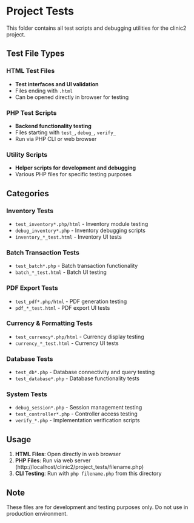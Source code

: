 # Project Tests

This folder contains all test scripts and debugging utilities for the clinic2 project.

## Test File Types

### HTML Test Files

- **Test interfaces and UI validation**
- Files ending with `.html`
- Can be opened directly in browser for testing

### PHP Test Scripts

- **Backend functionality testing**
- Files starting with `test_`, `debug_`, `verify_`
- Run via PHP CLI or web browser

### Utility Scripts

- **Helper scripts for development and debugging**
- Various PHP files for specific testing purposes

## Categories

### Inventory Tests

- `test_inventory*.php/html` - Inventory module testing
- `debug_inventory*.php` - Inventory debugging scripts
- `inventory_*_test.html` - Inventory UI tests

### Batch Transaction Tests

- `test_batch*.php` - Batch transaction functionality
- `batch_*_test.html` - Batch UI testing

### PDF Export Tests

- `test_pdf*.php/html` - PDF generation testing
- `pdf_*_test.html` - PDF export UI tests

### Currency & Formatting Tests

- `test_currency*.php/html` - Currency display testing
- `currency_*_test.html` - Currency UI tests

### Database Tests

- `test_db*.php` - Database connectivity and query testing
- `test_database*.php` - Database functionality tests

### System Tests

- `debug_session*.php` - Session management testing
- `test_controller*.php` - Controller access testing
- `verify_*.php` - Implementation verification scripts

## Usage

1. **HTML Files**: Open directly in web browser
2. **PHP Files**: Run via web server (http://localhost/clinic2/project_tests/filename.php)
3. **CLI Testing**: Run with `php filename.php` from this directory

## Note

These files are for development and testing purposes only. Do not use in production environment.
